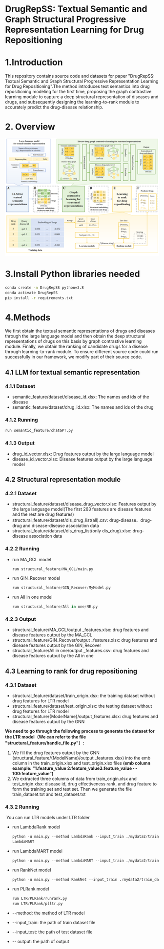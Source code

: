 # DrugRepSS: Textual Semantic and Graph Structural Progressive Representation Learning for Drug Repositioning

# 1.Introduction

This repository contains source code and datasets for paper "DrugRepSS: Textual Semantic and Graph Structural Progressive Representation Learning for Drug Repositioning".The method introduces text semantics into drug repositioning modeling for the first time, proposing the graph contrastive learning module to capture a deep structural representation of diseases and drugs, and subsequently designing the learning-to-rank module to accurately predict the drug-disease relationship.

# 2. Overview

![image](https://github.com/2020MEAI/DrugRepSS/blob/master/framework_img.png)

# 3.Install Python libraries needed

```bash
conda create -n DrugRepSS python=3.8
conda activate DrugRepSS
pip install -r requirements.txt
```

# 4.Methods

We first obtain the textual semantic representations of drugs and diseases through the large language model and then obtain the deep structural representations of drugs on this basis by graph contrastive learning module. Finally, we obtain the ranking of candidate drugs for a disease through  learning-to-rank module. To ensure different source code could run successfully in our framework, we modify part of their source code.

## 4.1 LLM for textual semantic representation

### 4.1.1 Dataset

- semantic_feature/dataset/disease_id.xlsx: The names and ids of the disease
- semantic_feature/dataset/drug_id.xlsx: The names and ids of the drug

### 4.1.2 Running

```python
run semantic_feature/chatGPT.py
```

### 4.1.3 Output

- drug_id_vector.xlsx: Drug features output by the large language model
- disease_id_vector.xlsx: Disease features output by the large language model

## 4.2 Structural representation module

### 4.2.1 Dataset

- structural_feature/dataset/disease_drug_vector.xlsx: Features output by the large language model(The first 263 features are disease features and the rest are drug features)
- structural_feature/dataset/dis_drug_list(all).csv: drug-disease、drug-drug and disease-disease association data 
- structural_feature/dataset/dis_drug_list(only dis_drug).xlsx:  drug-disease association data 

### 4.2.2 Running

- run MA_GCL model

  ```python
  run structural_feature/MA_GCL/main.py
  ```

- run GIN_Recover model

  ```python
  run structural_feature/GIN_Recover/MyModel.py
  ```

- run All in one model 

  ```python
  run structural_feature/All in one/NE.py
  ```

### 4.2.3 Output

- structural_feature/MA_GCL/output _features.xlsx: drug features and disease features output by the MA_GCL
- structural_feature/GIN_Recover/output _features.xlsx: drug features and disease features output by the GIN_Recover
- structural_feature/All in one/output _features.csv: drug features and disease features output by the All in one

## 4.3  Learning to rank for drug repositioning

### 4.3.1 Dataset

- structural_feature/dataset/train_origin.xlsx: the training dataset without drug features for LTR model
- structural_feature/dataset/test_origin.xlsx: the testing dataset without drug features for LTR model
- structural_feature/{ModelName}/output_features.xlsx: drug features and disease features output by the GNN

**We need to go through the following process to generate the dataset for the LTR model（We can refer to the file "structural_feature/handle_file.py"）:**

1. We fill the drug features output by the GNN (structural_feature/{ModelName}/output _features.xlsx) into the emb column in the train_origin.xlsx and test_origin.xlsx files **(emb column example: "1:feature_value 2:feature_value3:feature_value   ···  100:feature_value")**
2. We extracted three columns of data from train_origin.xlsx and test_origin.xlsx: disease id, drug effectiveness rank, and drug feature to form the training set and test set. Then we generate the file train_dataset.txt and test_dataset.txt

### 4.3.2 Running

​	You can run LTR models under LTR folder

- run LambdaRank model

  ```python
  python -u main.py --method LambdaRank --input_train ./mydata2/train_dataset.txt --input_test ./mydata2/test_dataset.txt --output ./resultdata/LambRank/example_LambRank_1v5.txt
  LambdaMART
  ```

- run LambdaMART model 

  ```python
  python -u main.py --method LambdaMART --input_train ./mydata2/train_dataset.txt --input_test ./mydata2/test_datset.txt --lr_LM 0.001 --output ./resultdata/LambdaMart/example_LambdaMART_1v5.txt
  ```

- run RankNet model

  ```python
  python -u main.py --method RankNet --input_train ./mydata2/train_dataset.txt --input_test ./mydata2/test_dataset.txt --output ./resultdata/example_rankNet_ran_1v1.txt
  ```

- run PLRank model

  ```python
  run LTR/PLRank/runrank.py
  run LTR/PLRank/plltr.py
  ```
  
- --method: the method of LTR model
- --input_train: the path of train dataset file
- --input_test: the path of test dataset file
- -- output: the path of output
